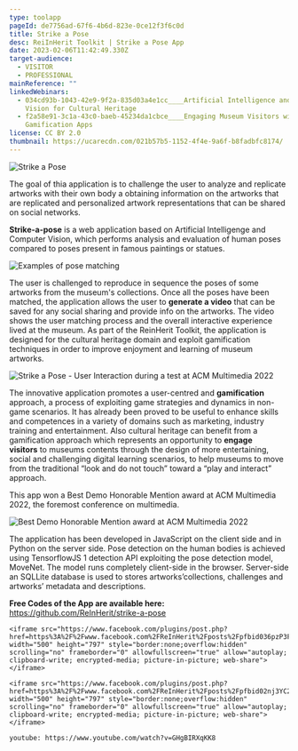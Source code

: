 ```yaml
---
type: toolapp
pageId: de7756ad-67f6-4b6d-823e-0ce12f3f6c0d
title: Strike a Pose
desc: ReiInHerit Toolkit | Strike a Pose App
date: 2023-02-06T11:42:49.330Z
target-audience:
  - VISITOR
  - PROFESSIONAL
mainReference: ""
linkedWebinars:
  - 034cd93b-1043-42e9-9f2a-835d03a4e1cc____Artificial Intelligence and Computer
    Vision for Cultural Heritage
  - f2a58e91-3c1a-43c0-baeb-45234da1cbce____Engaging Museum Visitors with
    Gamification Apps
license: CC BY 2.0
thumbnail: https://ucarecdn.com/021b57b5-1152-4f4e-9a6f-b8fadbfc8174/
---
```

![Strike a Pose](https://ucarecdn.com/05627286-2a04-458d-ae83-ec9bab30e3a6/ "Strike a Pose")

The goal of thia application is to challenge the user to analyze and replicate artworks with their own body a obtaining information on the artworks that are replicated and  personalized artwork representations that can be shared on social networks.

**Strike-a-pose** is a web application based on Artificial Intelligenge and Computer Vision, which performs analysis and evaluation of human poses compared to poses present in famous paintings or statues. 



![Examples of pose matching](https://ucarecdn.com/701132eb-8765-41cc-a0d9-614cf3a6f344/ "Examples of pose matching")

The user is challenged to reproduce in sequence the poses of some artworks from the museum's collections. Once all the poses have been matched, the application allows the user to **generate a video** that can be saved for any social sharing and provide info on the artworks. The video shows the user matching process and the overall interactive experience lived at the museum. As part of the ReinHerit Toolkit, the application is designed for the cultural heritage domain and exploit gamification techniques in order to improve enjoyment and learning of museum artworks.

![Strike a Pose - User Interaction during a test at ACM Multimedia 2022](https://ucarecdn.com/6140671d-a22d-4fdd-9b4d-00895324d42a/ "Strike a Pose - User Interaction during a test at ACM Multimedia 2022")

The innovative application promotes a user-centred and **gamification** approach, a process of exploiting game strategies and dynamics in non-game scenarios. It has already been proved to be useful to enhance skills and competences in a variety of domains such as marketing, industry training and entertainment. Also cultural heritage can benefit from a gamification approach which represents an opportunity to **engage visitors** to museums contents through the design of more entertaining, social and challenging digital learning scenarios, to help museums to move from the traditional “look and do not touch” toward a “play and interact” approach.

This app won a Best Demo Honorable Mention award at ACM Multimedia 2022, the foremost conference on multimedia.

![Best Demo Honorable Mention award at ACM Multimedia 2022](https://ucarecdn.com/a1fde0c2-d8f2-43bd-99d8-920f0df0a0af/ "Best Demo Honorable Mention award at ACM Multimedia 2022")

The application has been developed in JavaScript on the client side and in Python on the server side. Pose detection on the human bodies is achieved using TensorflowJS 1 detection API exploiting the pose detection model, MoveNet. The model runs completely client-side in the browser. Server-side an SQLLite database is used to stores artworks’collections, challenges and artworks’ metadata and descriptions.

**Free Codes of the App are available here:**\
<https://github.com/ReInHerit/strike-a-pose>

```
<iframe src="https://www.facebook.com/plugins/post.php?href=https%3A%2F%2Fwww.facebook.com%2FReInHerit%2Fposts%2Fpfbid036pzP3F1Zk8fnKBLRCoczrCUrEQVhnx6LChd2uobTdHsWWduGXNkszQwfduRsHWvnl&show_text=true&width=500" width="500" height="797" style="border:none;overflow:hidden" scrolling="no" frameborder="0" allowfullscreen="true" allow="autoplay; clipboard-write; encrypted-media; picture-in-picture; web-share"></iframe>
```

```
<iframe src="https://www.facebook.com/plugins/post.php?href=https%3A%2F%2Fwww.facebook.com%2FReInHerit%2Fposts%2Fpfbid02nj3YC2dQEfojhFMKgxVC2xanRkVa5kbCKe3DjcQWcAztCjGFCiiXXCjAfi4cr6AYl&show_text=true&width=500" width="500" height="797" style="border:none;overflow:hidden" scrolling="no" frameborder="0" allowfullscreen="true" allow="autoplay; clipboard-write; encrypted-media; picture-in-picture; web-share"></iframe>
```

`youtube: https://www.youtube.com/watch?v=GHgBIRXqKK8`